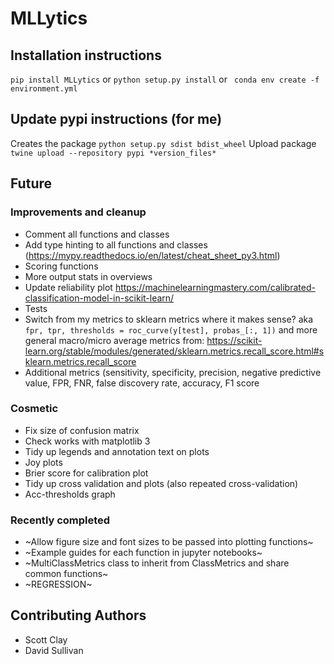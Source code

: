 # MLLytics

## Installation instructions
```pip install MLLytics```
or
```python setup.py install```
or
``` conda env create -f environment.yml```

## Update pypi instructions (for me)
Creates the package
```python setup.py sdist bdist_wheel```
Upload package
```twine upload --repository pypi *version_files*```

## Future
### Improvements and cleanup
* Comment all functions and classes
* Add type hinting to all functions and classes (https://mypy.readthedocs.io/en/latest/cheat_sheet_py3.html)
* Scoring functions
* More output stats in overviews
* Update reliability plot https://machinelearningmastery.com/calibrated-classification-model-in-scikit-learn/
* Tests
* Switch from my metrics to sklearn metrics where it makes sense? aka
```fpr, tpr, thresholds = roc_curve(y[test], probas_[:, 1])```
and more general macro/micro average metrics from: https://scikit-learn.org/stable/modules/generated/sklearn.metrics.recall_score.html#sklearn.metrics.recall_score
* Additional metrics (sensitivity, specificity, precision, negative predictive value, FPR, FNR,
false discovery rate, accuracy, F1 score

### Cosmetic
* Fix size of confusion matrix
* Check works with matplotlib 3
* Tidy up legends and annotation text on plots
* Joy plots
* Brier score for calibration plot
* Tidy up cross validation and plots (also repeated cross-validation)
* Acc-thresholds graph

### Recently completed
* ~Allow figure size and font sizes to be passed into plotting functions~
* ~Example guides for each function in jupyter notebooks~
* ~MultiClassMetrics class to inherit from ClassMetrics and share common functions~
* ~REGRESSION~

## Contributing Authors
* Scott Clay
* David Sullivan
